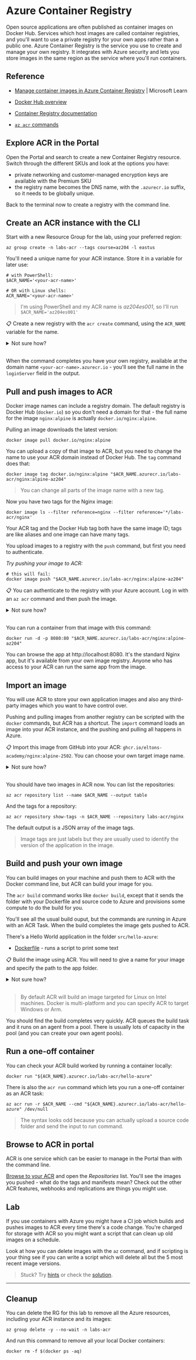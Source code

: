 # Azure Container Registry

Open source applications are often published as container images on Docker Hub. Services which host images are called container registries, and you'll want to use a private registry for your own apps rather than a public one. Azure Container Registry is the service you use to create and manage your own registry. It integrates with Azure security and lets you store images in the same region as the service where you'll run containers.

## Reference

- [Manage container images in Azure Container Registry](https://learn.microsoft.com/en-gb/training/modules/publish-container-image-to-azure-container-registry/) | Microsoft Learn

- [Docker Hub overview](https://docs.docker.com/docker-hub/)

- [Container Registry documentation](https://docs.microsoft.com/en-gb/azure/container-registry/)

- [`az acr` commands](https://docs.microsoft.com/en-us/cli/azure/acr?view=azure-cli-latest)


## Explore ACR in the Portal

Open the Portal and search to create a new Container Registry resource. Switch through the different SKUs and look at the options you have:

- private networking and customer-managed encryption keys are available with the Premium SKU
- the registry name becomes the DNS name, with the `.azurecr.io` suffix, so it needs to be globally unique.

Back to the terminal now to create a registry with the command line.

## Create an ACR instance with the CLI

Start with a new Resource Group for the lab, using your preferred region:

```
az group create -n labs-acr --tags course=az204 -l eastus
```

You'll need a unique name for your ACR instance. Store it in a variable for later use:

```
# with PowerShell:
$ACR_NAME='<your-acr-name>'

# OR with Linux shells:
ACR_NAME='<your-acr-name>'
```

> I'm using PowerShell and my ACR name is _az204es001_, so I'll run `$ACR_NAME='az204es001'`

📋 Create a new registry with the `acr create` command, using the `ACR_NAME` variable for the name.

<details>
  <summary>Not sure how?</summary>

Start with the help:

```
az acr create --help
```

There are a lot more options than you see in the Portal. If you do use the Portal to create a registry you can set these in the management page.

This creates a Basic-SKU registry:

```
az acr create -g labs-acr -l eastus --sku 'Basic' -n $ACR_NAME
```

ACR names are stricter than most. You will get a `ResourceNameInvalid` error if you try to use an illegal character, or an `AlreadyInUse` error if that name is taken.

</details><br/>

When the command completes you have your own registry, available at the domain name `<your-acr-name>.azurecr.io` - you'll see the full name in the `loginServer` field in the output.

## Pull and push images to ACR

Docker image names can include a registry domain. The default registry is Docker Hub (`docker.io`) so you don't need a domain for that - the full name for the image `nginx:alpine` is actually `docker.io/nginx:alpine`.

Pulling an image downloads the latest version:

```
docker image pull docker.io/nginx:alpine
```

You can upload a copy of that image to ACR, but you need to change the name to use your ACR domain instead of Docker Hub. The `tag` command does that:

```
docker image tag docker.io/nginx:alpine "$ACR_NAME.azurecr.io/labs-acr/nginx:alpine-az204"
```

> You can change all parts of the image name with a new tag.

Now you have two tags for the Nginx image:

```
docker image ls --filter reference=nginx --filter reference='*/labs-acr/nginx'
```

Your ACR tag and the Docker Hub tag both have the same image ID; tags are like aliases and one image can have many tags.

You upload images to a registry with the `push` command, but first you need to authenticate.

_Try pushing your image to ACR:_

```
# this will fail:
docker image push "$ACR_NAME.azurecr.io/labs-acr/nginx:alpine-az204"
```

📋 You can authenticate to the registry with your Azure account. Log in with an `az acr` command and then push the image.

<details>
  <summary>Not sure how?</summary>

List the ACR commands:

```
az acr --help
```

You'll see there's a `login` command which just needs your ACR name:

```
az acr login -n $ACR_NAME
```

Now when you push your image it will upload:

```
docker image push "$ACR_NAME.azurecr.io/labs-acr/nginx:alpine-az204"
```

</details><br/>

You can run a container from that image with this command:

```
docker run -d -p 8080:80 "$ACR_NAME.azurecr.io/labs-acr/nginx:alpine-az204"
```

You can browse the app at http://localhost:8080. It's the standard Nginx app, but it's available from your own image registry. Anyone who has access to your ACR can run the same app from the image.

## Import an image 

You will use ACR to store your own application images and also any third-party images which you want to have control over. 

Pushing and pulling images from another registry can be scripted with the `docker` commands, but ACR has a shortcut. The `import` command loads an image into your ACR instance, and the pushing and pulling all happens in Azure.

📋 Import this image from GitHub into your ACR: `ghcr.io/eltons-academy/nginx:alpine-2502`. You can choose your own target image name.

<details>
  <summary>Not sure how?</summary>

Print the help:

```
az acr import --help
```

You need to provide the name of your registry, the full reference of the image you want to import, and the target image name:

```
az acr import -n $ACR_NAME --source ghcr.io/eltons-academy/nginx:alpine-2502 --image library/nginx:alpine-az204
```

</details><br/>

You should have two images in ACR now. You can list the repositories:

```
az acr repository list --name $ACR_NAME --output table
```

And the tags for a repository:

```
az acr repository show-tags -n $ACR_NAME --repository labs-acr/nginx
```

The default output is a JSON array of the image tags.

> Image tags are just labels but they are usually used to identify the version of the application in the image.

## Build and push your own image

You can build images on your machine and push them to ACR with the Docker command line, but ACR can build your image for you.

The `acr build` command works like `docker build`, except that it sends the folder with your Dockerfile and source code to Azure and provisions some compute to do the build for you.

You'll see all the usual build ouput, but the commands are running in Azure with an ACR Task. When the build completes the image gets pushed to ACR.

There's a Hello World application in the folder `src/hello-azure`:

- [Dockerfile](src/hello-azure/Dockerfile) - runs a script to print some text

📋 Build the image using ACR. You will need to give a name for your image and specify the path to the app folder.

<details>
  <summary>Not sure how?</summary>

Print the help:

```
az acr build --help
```

The build command is very similar to `docker build` - you also need to set the ACR name:

```
az acr build --image labs-acr/hello-azure --registry $ACR_NAME ./src/hello-azure
```

</details><br/>

> By default ACR will build an image targeted for Linux on Intel machines. Docker is multi-platform and you can specify ACR to target  Windows or Arm.

You should find the build completes very quickly. ACR queues the build task and it runs on an agent from a pool. There is usually lots of capacity in the pool (and you can create your own agent pools).

## Run a one-off container

You can check your ACR build worked by running a container locally:

```
docker run "${ACR_NAME}.azurecr.io/labs-acr/hello-azure"
```

There is also the `acr run` command which lets you run a one-off container as an ACR task:

```
az acr run -r $ACR_NAME --cmd "${ACR_NAME}.azurecr.io/labs-acr/hello-azure" /dev/null
```

> The syntax looks odd because you can actually upload a source code folder and send the input to run command.

## Browse to ACR in portal  

ACR is one service which can be easier to manage in the Portal than with the command line. 

[Browse to your ACR](https://portal.azure.com/#browse/Microsoft.ContainerRegistry%2Fregistries) and open the _Repositories_ list. You'll see the images you pushed - what do the tags and manifests mean? Check out the other ACR features, webhooks and replications are things you might use.

## Lab

If you use containers with Azure you might have a CI job which builds and pushes images to ACR every time there's a code change. You're charged for storage with ACR so you might want a script that can clean up old images on a schedule.

Look at how you can delete images with the `az` command, and if scripting is your thing see if you can write a script which will delete all but the 5 most recent image versions.

> Stuck? Try [hints](hints.md) or check the [solution](solution.md).

___

## Cleanup

You can delete the RG for this lab to remove all the Azure resources, including your ACR instance and its images:

```
az group delete -y --no-wait -n labs-acr
```

And run this command to remove all your local Docker containers:

```
docker rm -f $(docker ps -aq)
```